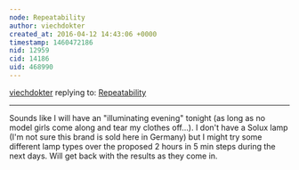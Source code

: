 ```yaml
---
node: Repeatability
author: viechdokter
created_at: 2016-04-12 14:43:06 +0000
timestamp: 1460472186
nid: 12959
cid: 14186
uid: 468990
---
```




[viechdokter](../profile/viechdokter) replying to: [Repeatability](../notes/viechdokter/04-11-2016/repeatability)

----
Sounds like I will have an "illuminating evening" tonight (as long as no model girls come along and tear my clothes off...). I don't have a Solux lamp (I'm not sure this brand is sold here in Germany) but I might try some different lamp types over the proposed 2 hours in 5 min steps during the next days. Will get back with the results as they come in.